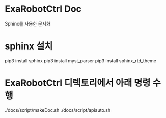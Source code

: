 # ExaRobotCtrl Doc 
Sphinx를 사용한 문서화

# sphinx 설치
pip3 install sphinx
pip3 install myst_parser
pip3 install sphinx_rtd_theme


# ExaRobotCtrl 디렉토리에서 아래 명령 수행
./docs/script/makeDoc.sh
./docs/script/apiauto.sh